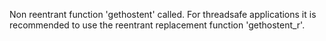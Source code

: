 Non reentrant function 'gethostent' called. For threadsafe applications it is recommended to use the reentrant replacement function 'gethostent_r'.